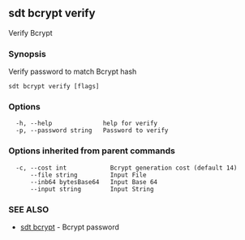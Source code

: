 ## sdt bcrypt verify

Verify Bcrypt

### Synopsis

Verify password to match Bcrypt hash

```
sdt bcrypt verify [flags]
```

### Options

```
  -h, --help              help for verify
  -p, --password string   Password to verify
```

### Options inherited from parent commands

```
  -c, --cost int            Bcrypt generation cost (default 14)
      --file string         Input File
      --inb64 bytesBase64   Input Base 64
      --input string        Input String
```

### SEE ALSO

* [sdt bcrypt](sdt_bcrypt.md)	 - Bcrypt password


